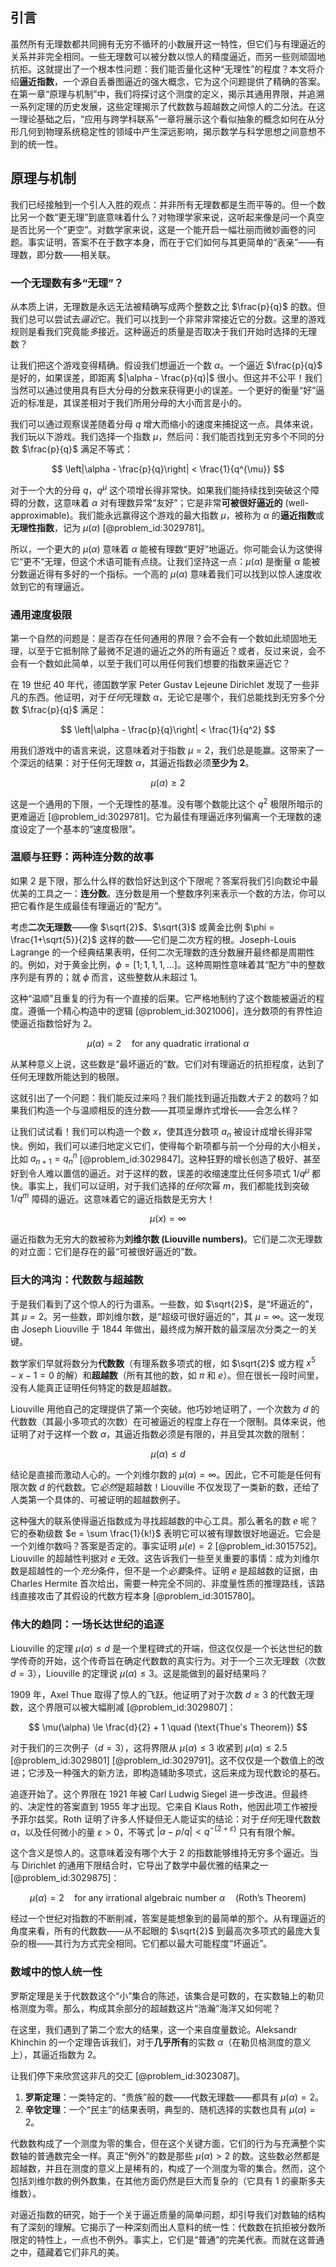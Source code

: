## 引言
虽然所有无理数都共同拥有无穷不循环的小数展开这一特性，但它们与有理逼近的关系并非完全相同。一些无理数可以被分数以惊人的精度逼近，而另一些则顽固地抗拒。这就提出了一个根本性问题：我们能否量化这种“无理性”的程度？本文将介绍**逼近指数**，一个源自丢番图逼近的强大概念，它为这个问题提供了精确的答案。在第一章“原理与机制”中，我们将探讨这个测度的定义，揭示其通用界限，并追溯一系列定理的历史发展，这些定理揭示了代数数与超越数之间惊人的二分法。在这一理论基础之后，“应用与跨学科联系”一章将展示这个看似抽象的概念如何在从分形几何到物理系统稳定性的领域中产生深远影响，揭示数学与科学思想之间意想不到的统一性。

## 原理与机制

我们已经接触到一个引人入胜的观点：并非所有无理数都是生而平等的。但一个数比另一个数“更无理”到底意味着什么？对物理学家来说，这听起来像是问一个真空是否比另一个“更空”。对数学家来说，这是一个能开启一幅壮丽而微妙画卷的问题。事实证明，答案不在于数字本身，而在于它们如何与其更简单的“表亲”——有理数，即分数——相关联。

### 一个无理数有多“无理”？

从本质上讲，无理数是永远无法被精确写成两个整数之比 $\frac{p}{q}$ 的数。但我们总可以尝试去*逼近*它。我们可以找到一个非常非常接近它的分数。这里的游戏规则是看我们究竟能*多*接近。这种逼近的质量是否取决于我们开始时选择的无理数？

让我们把这个游戏变得精确。假设我们想逼近一个数 $\alpha$。一个逼近 $\frac{p}{q}$ 是好的，如果误差，即距离 $|\alpha - \frac{p}{q}|$ 很小。但这并不公平！我们当然可以通过使用具有巨大分母的分数来获得更小的误差。一个更好的衡量“好”逼近的标准是，其误差相对于我们所用分母的大小而言是小的。

我们可以通过观察误差随着分母 $q$ 增大而缩小的速度来捕捉这一点。具体来说，我们玩以下游戏。我们选择一个指数 $\mu$，然后问：我们能否找到无穷多个不同的分数 $\frac{p}{q}$ 满足不等式：

$$
\left|\alpha - \frac{p}{q}\right| < \frac{1}{q^{\mu}}
$$

对于一个大的分母 $q$，$q^{\mu}$ 这个项增长得非常快。如果我们能持续找到突破这个障碍的分数，这意味着 $\alpha$ 对有理数异常“友好”；它是非常**可被很好逼近的** (well-approximable)。我们能永远赢得这个游戏的最大指数 $\mu$，被称为 $\alpha$ 的**逼近指数**或**无理性指数**，记为 $\mu(\alpha)$ [@problem_id:3029781]。

所以，一个更大的 $\mu(\alpha)$ 意味着 $\alpha$ 能被有理数“更好”地逼近。你可能会认为这使得它“更不”无理，但这个术语可能有点绕。让我们坚持这一点：$\mu(\alpha)$ 是衡量 $\alpha$ 能被分数逼近得有多好的一个指标。一个高的 $\mu(\alpha)$ 意味着我们可以找到以惊人速度收敛到它的有理逼近。

### 通用速度极限

第一个自然的问题是：是否存在任何通用的界限？会不会有一个数如此顽固地无理，以至于它抵制除了最微不足道的逼近之外的所有逼近？或者，反过来说，会不会有一个数如此简单，以至于我们可以用任何我们想要的指数来逼近它？

在 19 世纪 40 年代，德国数学家 Peter Gustav Lejeune Dirichlet 发现了一些非凡的东西。他证明，对于*任何*无理数 $\alpha$，无论它是哪个，我们总能找到无穷多个分数 $\frac{p}{q}$ 满足：

$$
\left|\alpha - \frac{p}{q}\right| < \frac{1}{q^2}
$$

用我们游戏中的语言来说，这意味着对于指数 $\mu=2$，我们总是能赢。这带来了一个深远的结果：对于任何无理数 $\alpha$，其逼近指数必须**至少为 2**。

$$
\mu(\alpha) \ge 2
$$

这是一个通用的下限，一个无理性的基准。没有哪个数能比这个 $q^2$ 极限所暗示的更难逼近 [@problem_id:3029781]。它为最佳有理逼近序列偏离一个无理数的速度设定了一个基本的“速度极限”。

### 温顺与狂野：两种连分数的故事

如果 2 是下限，那么什么样的数恰好达到这个下限呢？答案将我们引向数论中最优美的工具之一：**连分数**。连分数是用一个整数序列来表示一个数的方法，你可以把它看作是生成最佳有理逼近的“配方”。

考虑**二次无理数**——像 $\sqrt{2}$、$\sqrt{3}$ 或黄金比例 $\phi = \frac{1+\sqrt{5}}{2}$ 这样的数——它们是二次方程的根。Joseph-Louis Lagrange 的一个经典结果表明，任何二次无理数的连分数展开最终都是周期性的。例如，对于黄金比例，$\phi = [1; 1, 1, 1, \dots]$。这种周期性意味着其“配方”中的整数序列是有界的；就 $\phi$ 而言，这些整数从未超过 1。

这种“温顺”且重复的行为有一个直接的后果。它严格地制约了这个数能被逼近的程度。遵循一个精心构造中的逻辑 [@problem_id:3021006]，连分数项的有界性迫使逼近指数恰好为 2。

$$
\mu(\alpha) = 2 \quad \text{for any quadratic irrational } \alpha
$$

从某种意义上说，这些数是“最坏逼近的”数。它们对有理逼近的抗拒程度，达到了任何无理数所能达到的极限。

这就引出了一个问题：我们能反过来吗？我们能找到逼近指数*大于* 2 的数吗？如果我们构造一个与温顺相反的连分数——其项呈爆炸式增长——会怎么样？

让我们试试看！我们可以构造一个数 $x$，使其连分数项 $a_n$ 被设计成增长得非常快。例如，我们可以递归地定义它们，使得每个新项都与前一个分母的大小相关，比如 $a_{n+1} = q_n^n$ [@problem_id:3029847]。这种狂野的增长创造了极好、甚至好到令人难以置信的逼近。对于这样的数，误差的收缩速度比任何多项式 $1/q^\mu$ 都快。事实上，我们可以证明，对于我们选择的*任何*次幂 $m$，我们都能找到突破 $1/q^m$ 障碍的逼近。这意味着它的逼近指数是无穷大！

$$
\mu(x) = \infty
$$

逼近指数为无穷大的数被称为**刘维尔数 (Liouville numbers)**。它们是二次无理数的对立面：它们是存在的最“可被很好逼近的”数。

### 巨大的鸿沟：代数数与超越数

于是我们看到了这个惊人的行为谱系。一些数，如 $\sqrt{2}$，是“坏逼近的”，其 $\mu=2$。另一些数，即刘维尔数，是“超级可很好逼近的”，其 $\mu=\infty$。这一发现由 Joseph Liouville 于 1844 年做出，最终成为解开数的最深层次分类之一的关键。

数学家们早就将数分为**代数数**（有理系数多项式的根，如 $\sqrt{2}$ 或方程 $x^5 - x - 1 = 0$ 的解）和**超越数**（所有其他的数，如 $\pi$ 和 $e$）。但在很长一段时间里，没有人能真正证明任何特定的数是超越数。

Liouville 用他自己的定理提供了第一个突破。他巧妙地证明了，一个次数为 $d$ 的代数数（其最小多项式的次数）在可被逼近的程度上存在一个限制。具体来说，他证明了对于这样一个数 $\alpha$，其逼近指数必须是有限的，并且受其次数的限制：

$$
\mu(\alpha) \le d
$$

结论是直接而激动人心的。一个刘维尔数的 $\mu(\alpha) = \infty$。因此，它不可能是任何有限次数 $d$ 的代数数。它*必然*是超越数！Liouville 不仅发现了一类新的数，还给了人类第一个具体的、可被证明的超越数例子。

这种强大的联系使得逼近指数成为寻找超越数的中心工具。那么著名的数 $e$ 呢？它的泰勒级数 $e = \sum \frac{1}{k!}$ 表明它可以被有理数很好地逼近。它会是一个刘维尔数吗？答案是否定的。事实证明 $\mu(e)=2$ [@problem_id:3015752]。Liouville 的超越性判据对 $e$ 无效。这告诉我们一些至关重要的事情：成为刘维尔数是超越性的一个*充分*条件，但不是一个*必要*条件。证明 $e$ 是超越数的证据，由 Charles Hermite 首次给出，需要一种完全不同的、非度量性质的推理路线，该路线直接攻击了其假设的代数方程本身 [@problem_id:3015780]。

### 伟大的趋同：一场长达世纪的追逐

Liouville 的定理 $\mu(\alpha) \le d$ 是一个里程碑式的开端，但这仅仅是一个长达世纪的数学传奇的开始，这个传奇旨在确定代数数的真实行为。对于一个三次无理数（次数 $d=3$），Liouville 的定理说 $\mu(\alpha) \le 3$。这是能做到的最好结果吗？

1909 年，Axel Thue 取得了惊人的飞跃。他证明了对于次数 $d \ge 3$ 的代数无理数，这个界限可以被大幅削减 [@problem_id:3029807]：

$$
\mu(\alpha) \le \frac{d}{2} + 1 \quad (\text{Thue's Theorem})
$$

对于我们的三次例子（$d=3$），这将界限从 $\mu(\alpha) \le 3$ 收紧到 $\mu(\alpha) \le 2.5$ [@problem_id:3029801] [@problem_id:3029791]。这不仅仅是一个数值上的改进；它涉及一种强大的新方法，即构造辅助多项式，这后来成为现代数论的基石。

追逐开始了。这个界限在 1921 年被 Carl Ludwig Siegel 进一步改进。但最终的、决定性的答案直到 1955 年才出现。它来自 Klaus Roth，他因此项工作被授予菲尔兹奖。Roth 证明了许多人怀疑但无人能证实的结论：对于*任何*无理代数数 $\alpha$，以及任何微小的量 $\varepsilon > 0$，不等式 $|\alpha - p/q| < q^{-(2+\varepsilon)}$ 只有有限个解。

这个含义是惊人的。这意味着没有哪个大于 2 的指数能够维持无穷多个逼近。当与 Dirichlet 的通用下限结合时，它导出了数学中最优雅的结果之一 [@problem_id:3029875]：

$$
\mu(\alpha) = 2 \quad \text{for any irrational algebraic number } \alpha \quad (\text{Roth's Theorem})
$$

经过一个世纪对指数的不断削减，答案是能想象到的最简单的那个。从有理逼近的角度来看，所有的代数数——从不起眼的 $\sqrt{2}$ 到最高次多项式的最庞大复杂的根——其行为方式完全相同。它们都以最大可能程度“坏逼近”。

### 数域中的惊人统一性

罗斯定理是关于代数数这个“小”集合的陈述，该集合是可数的，在实数轴上的勒贝格测度为零。那么，构成其余部分的超越数这片“浩瀚”海洋又如何呢？

在这里，我们遇到了第二个宏大的结果，这一个来自度量数论。Aleksandr Khinchin 的一个定理告诉我们，对于**几乎所有**的实数 $\alpha$（在勒贝格测度的意义上），其逼近指数为 2。

让我们停下来欣赏这非凡的交汇 [@problem_id:3023087]。
1.  **罗斯定理**：一类特定的、“贵族”般的数——代数无理数——都具有 $\mu(\alpha)=2$。
2.  **辛钦定理**：一个“民主”的结果表明，典型的、随机选择的实数也具有 $\mu(\alpha)=2$。

代数数构成了一个测度为零的集合，但在这个关键方面，它们的行为与充满整个实数轴的普通数完全一样。真正“例外”的数是那些 $\mu(\alpha) > 2$ 的数。这些数必然都是超越数，并且在测度的意义上是稀有的，构成了一个测度为零的集合。然而，这个包括刘维尔数的例外数集，在其他方面仍然是巨大而复杂的（它具有 1 的豪斯多夫维数）。

对逼近指数的研究，始于一个关于逼近质量的简单问题，却引导我们对数轴的结构有了深刻的理解。它揭示了一种深刻而出人意料的统一性：代数数在抗拒被分数所限定的特性上，一点也不例外。事实上，它们是“普通”的完美代表。而就在这普通之中，蕴藏着它们非凡的美。

